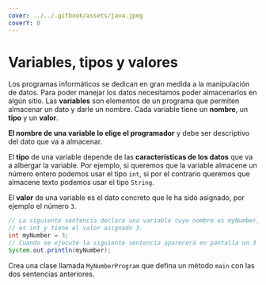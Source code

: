 ```yaml
---
cover: ../../.gitbook/assets/java.jpeg
coverY: 0
---
```


# Variables, tipos y valores

Los programas informáticos se dedican en gran medida a la manipulación de datos. Para poder manejar los datos necesitamos poder almacenarlos en algún sitio. Las **variables** son elementos de un programa que permiten almacenar un dato y darle un nombre. Cada variable tiene un **nombre**, un **tipo** y un **valor**.

**El nombre de una variable lo elige el programador** y debe ser descriptivo del dato que va a almacenar.

El **tipo** de una variable depende de las **características de los datos** que va a albergar la variable. Por ejemplo, si queremos que la variable almacene un número entero podemos usar el tipo `int`, si por el contrario queremos que almacene texto podemos usar el tipo `String`.&#x20;

El **valor** de una variable es el dato concreto que le ha sido asignado, por ejemplo el número `3`.

```java
// La siguiente sentencia declara una variable cuyo nombre es myNumber, su tipo
// es int y tiene el valor asignado 3.
int myNumber = 3;
// Cuando se ejecute la siguiente sentencia aparecerá en pantalla un 3
System.out.println(myNumber);
```

Crea una clase llamada `MyNumberProgram` que defina un método `main` con las dos sentencias anteriores.
